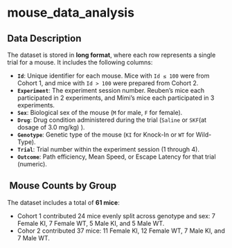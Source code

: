 # mouse_data_analysis

##  Data Description

The dataset is stored in **long format**, where each row represents a single trial for a mouse. It includes the following columns:

- **`Id`**: Unique identifier for each mouse. Mice with `Id ≤ 100` were from Cohort 1, and mice with `Id > 100` were prepared from Cohort 2.
- **`Experiment`**: The experiment session number. Reuben’s mice each participated in 2 experiments, and Mimi’s mice each participated in 3 experiments.
- **`Sex`**: Biological sex of the mouse (`M` for male, `F` for female).
- **`Drug`**: Drug condition administered during the trial (`Saline` or `SKF`(at dosage of 3.0 mg/kg) ).
- **`Genotype`**: Genetic type of the mouse (`KI` for Knock-In or `WT` for Wild-Type).
- **`Trial`**: Trial number within the experiment session (1 through 4).
- **`Outcome`**: Path efficiency, Mean Speed, or Escape Latency for that trial (numeric).

## ‍ Mouse Counts by Group

The dataset includes a total of **61 mice**:

- Cohort 1 contributed 24 mice evenly split across genotype and sex: 7 Female KI, 7 Female WT, 5 Male KI, and 5 Male WT.
- Cohor 2 contributed 37 mice: 11 Female KI, 12 Female WT, 7 Male KI, and 7 Male WT.

